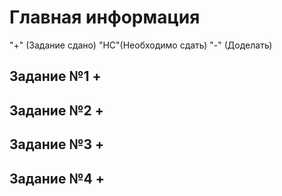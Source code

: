 # Главная информация
"+" (Задание сдано)
"НС"(Необходимо сдать)
"-"  (Доделать)

## Задание №1 +
## Задание №2 +
## Задание №3 +
## Задание №4 +

